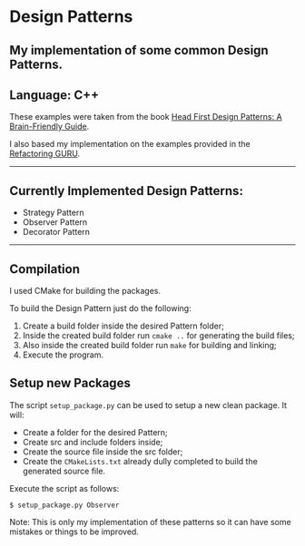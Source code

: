 # Design Patterns
## My implementation of some common Design Patterns.
## Language: C++

These examples were taken from the book [Head First Design Patterns: A Brain-Friendly Guide](https://www.amazon.com/Head-First-Design-Patterns-Brain-Friendly/dp/0596007124).

I also based my implementation on the examples provided in the [Refactoring GURU](https://refactoring.guru/design-patterns).

---

## Currently Implemented Design Patterns:
- Strategy Pattern
- Observer Pattern
- Decorator Pattern

---

## Compilation
I used CMake for building the packages.

To build the Design Pattern just do the following:
1. Create a build folder inside the desired Pattern folder;
2. Inside the created build folder run `cmake ..` for generating the build files;
3. Also inside the created build folder run `make` for building and linking;
4. Execute the program.

## Setup new Packages
The script `setup_package.py` can be used to setup a new clean package.
It will:
- Create a folder for the desired Pattern;
- Create src and include folders inside;
- Create the source file inside the src folder; 
- Create the `CMakeLists.txt` already dully completed to build the generated source file.

Execute the script as follows:
```console
$ setup_package.py Observer
```

Note: This is only my implementation of these patterns so it can have some mistakes or things to be improved.
